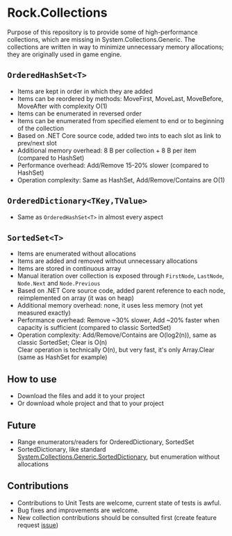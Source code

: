 # Rock.Collections
Purpose of this repository is to provide some of high-performance collections, which are missing in System.Collections.Generic. The collections are written in way to minimize unnecessary memory allocations; they are originally used in game engine.

## `OrderedHashSet<T>`
* Items are kept in order in which they are added
* Items can be reordered by methods: MoveFirst, MoveLast, MoveBefore, MoveAfter with complexity O(1)
* Items can be enumerated in reversed order
* Items can be enumerated from specified element to end or to beginning of the collection
* Based on .NET Core source code, added two ints to each slot as link to prev/next slot
* Additional memory overhead: 8 B per collection + 8 B per item (compared to HashSet)
* Performance overhead: Add/Remove 15-20% slower (compared to HashSet)
* Operation complexity: Same as HashSet, Add/Remove/Contains are O(1)

## `OrderedDictionary<TKey,TValue>`
* Same as `OrderedHashSet<T>` in almost every aspect

## `SortedSet<T>`
* Items are enumerated without allocations
* Items are added and removed without unnecessary allocations
* Items are stored in continuous array
* Manual iteration over collection is exposed through `FirstNode`, `LastNode`, `Node.Next` and `Node.Previous`
* Based on .NET Core source code, added parent reference to each node, reimplemented on array (it was on heap)
* Additional memory overhead: none, it uses less memory (not yet measured exactly)
* Performance overhead: Remove ~30% slower, Add ~20% faster when capacity is sufficient (compared to classic SortedSet)
* Operation complexity: Add/Remove/Contains are O(log2(n)), same as classic SortedSet; Clear is O(n)
<br>Clear operation is technically O(n), but very fast, it's only Array.Clear (same as HashSet for example)

## How to use
* Download the files and add it to your project
* Or download whole project and that to your project

## Future
* Range enumerators/readers for OrderedDictionary, SortedSet
* SortedDictionary, like standard [System.Collections.Generic.SortedDictionary](https://msdn.microsoft.com/en-us/library/dd412070), but enumeration without allocations

## Contributions
* Contributions to Unit Tests are welcome, current state of tests is awful.
* Bug fixes and improvements are welcome.
* New collection contributions should be consulted first (create feature request [issue](https://github.com/OndrejPetrzilka/Rock.Collections/issues))
